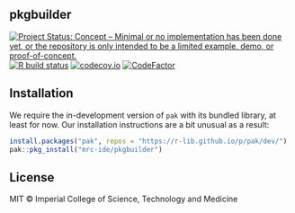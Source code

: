 ## pkgbuilder

<!-- badges: start -->
[![Project Status: Concept – Minimal or no implementation has been done yet, or the repository is only intended to be a limited example, demo, or proof-of-concept.](https://www.repostatus.org/badges/latest/concept.svg)](https://www.repostatus.org/#concept)
[![R build status](https://github.com/mrc-ide/pkgbuilder/workflows/R-CMD-check/badge.svg)](https://github.com/mrc-ide/pkgbuilder/actions)
[![codecov.io](https://codecov.io/github/mrc-ide/pkgbuilder/coverage.svg?branch=master)](https://codecov.io/github/mrc-ide/pkgbuilder?branch=master)
[![CodeFactor](https://www.codefactor.io/repository/github/mrc-ide/pkgbuilder/badge)](https://www.codefactor.io/repository/github/mrc-ide/pkgbuilder)
<!-- badges: end -->

## Installation

We require the in-development version of `pak` with its bundled library, at least for now.  Our installation instructions are a bit unusual as a result:

```r
install.packages("pak", repos = "https://r-lib.github.io/p/pak/dev/")
pak::pkg_install("mrc-ide/pkgbuilder")
```

## License

MIT © Imperial College of Science, Technology and Medicine
